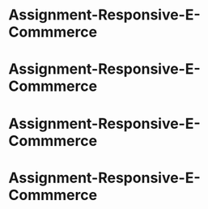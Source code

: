 # Assignment-Responsive-E-Commmerce
# Assignment-Responsive-E-Commmerce
# Assignment-Responsive-E-Commmerce
# Assignment-Responsive-E-Commmerce

